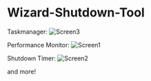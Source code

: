 # Wizard-Shutdown-Tool
 
Taskmanager:
![Screen3](https://user-images.githubusercontent.com/109457379/212560377-e539b1f2-3efe-4a3d-93df-ab926c3afeeb.png)

Performance Monitor:
![Screen1](https://user-images.githubusercontent.com/109457379/212560388-3d8b5c83-724d-40ac-bb8a-85011dfe358d.png)

Shutdown Timer:
![Screen2](https://user-images.githubusercontent.com/109457379/212560393-d5ef0df1-a24d-48a7-a9b2-00e5e29b3a0c.png)

and more!
